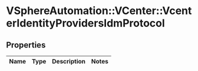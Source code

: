 # VSphereAutomation::VCenter::VcenterIdentityProvidersIdmProtocol

## Properties
Name | Type | Description | Notes
------------ | ------------- | ------------- | -------------


